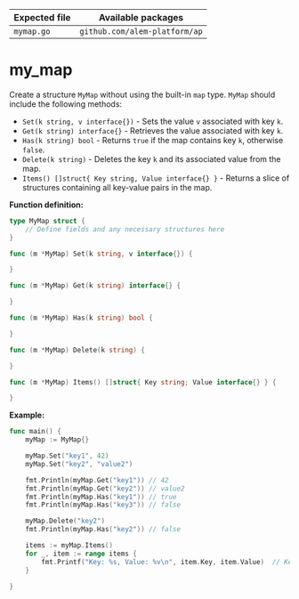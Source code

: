 | Expected file | Available packages            |
| ------------- | ----------------------------- |
| `mymap.go`    | `github.com/alem-platform/ap` |

# my_map

Create a structure `MyMap` without using the built-in `map` type. `MyMap` should include the following methods:

- `Set(k string, v interface{})` - Sets the value `v` associated with key `k`.
- `Get(k string) interface{}` - Retrieves the value associated with key `k`.
- `Has(k string) bool` - Returns `true` if the map contains key `k`, otherwise `false`.
- `Delete(k string)` - Deletes the key `k` and its associated value from the map.
- `Items() []struct{ Key string, Value interface{} }` - Returns a slice of structures containing all key-value pairs in the map.

**Function definition:**

```go
type MyMap struct {
    // Define fields and any necessary structures here
}

func (m *MyMap) Set(k string, v interface{}) {

}

func (m *MyMap) Get(k string) interface{} {

}

func (m *MyMap) Has(k string) bool {

}

func (m *MyMap) Delete(k string) {

}

func (m *MyMap) Items() []struct{ Key string; Value interface{} } {

}
```

**Example:**

```go
func main() {
    myMap := MyMap{}

    myMap.Set("key1", 42)
    myMap.Set("key2", "value2")

    fmt.Println(myMap.Get("key1")) // 42
    fmt.Println(myMap.Get("key2")) // value2
    fmt.Println(myMap.Has("key1")) // true
    fmt.Println(myMap.Has("key3")) // false

    myMap.Delete("key2")
    fmt.Println(myMap.Has("key2")) // false

    items := myMap.Items()
    for _, item := range items {
        fmt.Printf("Key: %s, Value: %v\n", item.Key, item.Value)  // Key: key1, Value: 42
    }

}
```
